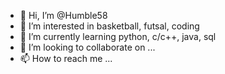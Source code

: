 - 👋 Hi, I’m @Humble58
- 👀 I’m interested in basketball, futsal, coding
- 🌱 I’m currently learning python, c/c++, java, sql
- 💞️ I’m looking to collaborate on ...
- 📫 How to reach me ...

<!---
Humble58/Humble58 is a ✨ special ✨ repository because its `README.md` (this file) appears on your GitHub profile.
You can click the Preview link to take a look at your changes.
--->
